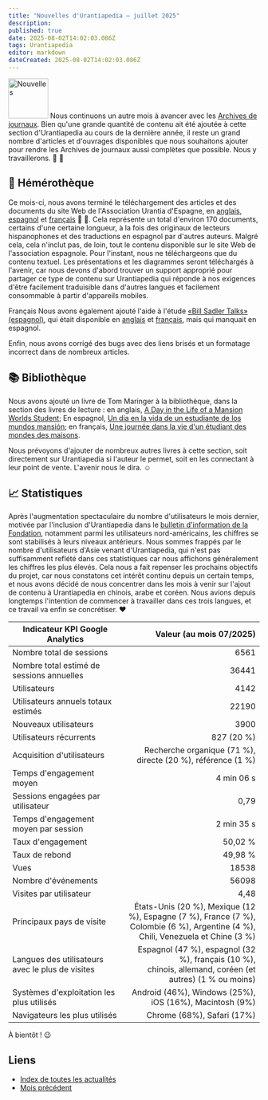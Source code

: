 ```yaml
---
title: "Nouvelles d'Urantiapedia — juillet 2025"
description:
published: true
date: 2025-08-02T14:02:03.086Z
tags: Urantiapedia
editor: markdown
dateCreated: 2025-08-02T14:02:03.086Z
---
```


<img src="/_assets/svg/icon-news.svg" alt="Nouvelles" style="width: 80px;"> Nous continuons un autre mois à avancer avec les [Archives de journaux](/fr/index/articles). Bien qu'une grande quantité de contenu ait été ajoutée à cette section d'Urantiapedia au cours de la dernière année, il reste un grand nombre d'articles et d'ouvrages disponibles que nous souhaitons ajouter pour rendre les Archives de journaux aussi complètes que possible. Nous y travaillerons. :ant: :ant:

## :page_with_curl: Hémérothèque

Ce mois-ci, nous avons terminé le téléchargement des articles et des documents du site Web de l'Association Urantia d'Espagne, en [anglais](/en/index/articles_spain), [espagnol](/es/index/articles_spain) et [français](/fr/index/articles_spain) :clap: :clap:. Cela représente un total d'environ 170 documents, certains d'une certaine longueur, à la fois des originaux de lecteurs hispanophones et des traductions en espagnol par d'autres auteurs. Malgré cela, cela n'inclut pas, de loin, tout le contenu disponible sur le site Web de l'association espagnole. Pour l'instant, nous ne téléchargeons que du contenu textuel. Les présentations et les diagrammes seront téléchargés à l'avenir, car nous devons d'abord trouver un support approprié pour partager ce type de contenu sur Urantiapedia qui réponde à nos exigences d'être facilement traduisible dans d'autres langues et facilement consommable à partir d'appareils mobiles.

Français Nous avons également ajouté l'aide à l'étude [«Bill Sadler Talks» (espagnol)](/es/article/William_S_Sadler_Jr/Bill_Sadler_Talks), qui était disponible en [anglais](/en/article/William_S_Sadler_Jr/Bill_Sadler_Talks) et [français](/fr/article/William_S_Sadler_Jr/Bill_Sadler_Talks), mais qui manquait en espagnol.

Enfin, nous avons corrigé des bugs avec des liens brisés et un formatage incorrect dans de nombreux articles.

## :books: Bibliothèque

Nous avons ajouté un livre de Tom Maringer à la bibliothèque, dans la section des livres de lecture : en anglais, [A Day in the Life of a Mansion Worlds Student](/en/book/Tom_Maringer/A_Day_in_the_Life_of_a_Mansion_Worlds_Student); En espagnol, [Un día en la vida de un estudiante de los mundos mansión](/es/book/Tom_Maringer/A_Day_in_the_Life_of_a_Mansion_Worlds_Student); en français, [Une journée dans la vie d'un étudiant des mondes des maisons](/fr/book/Tom_Maringer/A_Day_in_the_Life_of_a_Mansion_Worlds_Student).

Nous prévoyons d'ajouter de nombreux autres livres à cette section, soit directement sur Urantiapedia si l'auteur le permet, soit en les connectant à leur point de vente. L'avenir nous le dira. :relaxed:

## :chart_with_upwards_trend: Statistiques

Après l'augmentation spectaculaire du nombre d'utilisateurs le mois dernier, motivée par l'inclusion d'Urantiapedia dans le [bulletin d'information de la Fondation](https://www.urantia.org/news/2025-07/mustard-seed-grant-project-urantiapedia), notamment parmi les utilisateurs nord-américains, les chiffres se sont stabilisés à leurs niveaux antérieurs. Nous sommes frappés par le nombre d'utilisateurs d'Asie venant d'Urantiapedia, qui n'est pas suffisamment reflété dans ces statistiques car nous affichons généralement les chiffres les plus élevés. Cela nous a fait repenser les prochains objectifs du projet, car nous constatons cet intérêt continu depuis un certain temps, et nous avons décidé de nous concentrer dans les mois à venir sur l'ajout de contenu à Urantiapedia en chinois, arabe et coréen. Nous avions depuis longtemps l'intention de commencer à travailler dans ces trois langues, et ce travail va enfin se concrétiser. :heart:

Indicateur KPI Google Analytics | Valeur (au mois 07/2025)
--- | ---:
Nombre total de sessions | 6561
Nombre total estimé de sessions annuelles | 36441
Utilisateurs | 4142
Utilisateurs annuels totaux estimés | 22190
Nouveaux utilisateurs | 3900
Utilisateurs récurrents | 827 (20 %)
Acquisition d'utilisateurs | Recherche organique (71 %), directe (20 %), référence (1 %)
Temps d'engagement moyen | 4 min 06 s
Sessions engagées par utilisateur | 0,79
Temps d'engagement moyen par session | 2 min 35 s
Taux d'engagement | 50,02 %
Taux de rebond | 49,98 %
Vues | 18538
Nombre d'événements | 56098
Visites par utilisateur | 4,48
Principaux pays de visite | États-Unis (20 %), Mexique (12 %), Espagne (7 %), France (7 %), <br>Colombie (6 %), Argentine (4 %), <br>Chili, Venezuela et Chine (3 %)
Langues des utilisateurs avec le plus de visites | Espagnol (47 %), espagnol (32 %), français (10 %), <br>chinois, allemand, coréen (et autres) (1 % ou moins)
Systèmes d'exploitation les plus utilisés | Android (46%), Windows (25%), iOS (16%), Macintosh (9%)
Navigateurs les plus utilisés | Chrome (68%), Safari (17%)

À bientôt ! :wink:

## Liens

- [Index de toutes les actualités](/fr/news)
- [Mois précédent](/fr/news/2025/06)